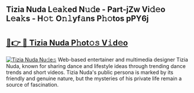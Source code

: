 ## Tizia Nuda L𝚎a𝚔ed N𝚞𝚍e - Part-jZw Vi𝚍𝚎o L𝚎a𝚔s - H𝚘𝚝 O𝚗𝚕yf𝚊ns P𝚑𝚘tos pPY6j

# <h2><a href="http://kfad4bn.oniu.top/?m=Tizia+Nuda">🔗👉 🔴 Tizia Nuda P𝚑ot𝚘𝚜 V𝚒d𝚎o</a></h2>

[![Tizia Nuda Nu𝚍e𝚜](https://i.imgur.com/0qMVB7G.gif)](http://kfad4bn.oniu.top/?m=Tizia+Nuda)
Web-based entertainer and multimedia designer Tizia Nuda, known for sharing dance and lifestyle ideas through trending dance trends and short videos. Tizia Nuda's public persona is marked by its friendly and genuine nature, but the mysteries of his private life remain a source of fascination.  
